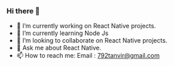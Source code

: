 ### Hi there 👋

<!--
**cdcHub/cdcHub** is a ✨ _special_ ✨ repository because its `README.md` (this file) appears on your GitHub profile.

Here are some ideas to get you started:
- 🤔 I’m looking for help with ...
- 😄 Pronouns: ...
- ⚡ Fun fact: ...
-->
- 🔭 I’m currently working on React Native projects.
- 🌱 I’m currently learning Node Js
- 👯 I’m looking to collaborate on React Native projects.
- 💬 Ask me about React Native.
- 📫 How to reach me: Email : 792tanvir@gmail.com



